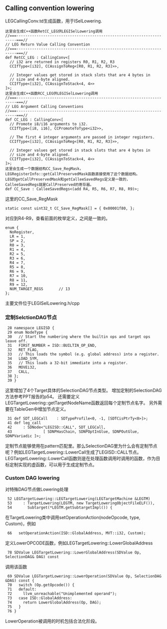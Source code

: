 ## Calling convention lowering
LEGCallingConv.td生成函数，用于ISelLowering.
```
这里会生成C++函数RetCC_LEG供LEGISelLowering调用
//===----------------------------------------------------------------------===//
// LEG Return Value Calling Convention
//===----------------------------------------------------------------------===//
def RetCC_LEG : CallingConv<[
  // i32 are returned in registers R0, R1, R2, R3
  CCIfType<[i32], CCAssignToReg<[R0, R1, R2, R3]>>,

  // Integer values get stored in stack slots that are 4 bytes in
  // size and 4-byte aligned.
  CCIfType<[i32], CCAssignToStack<4, 4>>
]>;
这里会生成C++函数RCC_LEG供LEGISelLowering调用
//===----------------------------------------------------------------------===//
// LEG Argument Calling Conventions
//===----------------------------------------------------------------------===//
def CC_LEG : CallingConv<[
  // Promote i8/i16 arguments to i32.
  CCIfType<[i8, i16], CCPromoteToType<i32>>,

  // The first 4 integer arguments are passed in integer registers.
  CCIfType<[i32], CCAssignToReg<[R0, R1, R2, R3]>>,

  // Integer values get stored in stack slots that are 4 bytes in
  // size and 4-byte aligned.
  CCIfType<[i32], CCAssignToStack<4, 4>>
]>;
这里会生成一个数据结构CC_Save_RegMask，LEGRegisterInfo::getCallPreservedMask函数直接使用了这个数据结构。
LEG的getCallPreservedMask和getCalleeSavedRegs定义是一致的，CalleeSavedRegs就是CallPreserved的寄存器。
def CC_Save : CalleeSavedRegs<(add R4, R5, R6, R7, R8, R9)>;
```
这里的CC_Save_RegMask
```
static const uint32_t CC_Save_RegMask[] = { 0x00001f80, };
```
对应到R4-R9，查看前面的枚举定义，之间是一致的。
```
enum {
  NoRegister,
  LR = 1,
  SP = 2,
  R0 = 3,
  R1 = 4,
  R2 = 5,
  R3 = 6,
  R4 = 7,
  R5 = 8,
  R6 = 9,
  R7 = 10,
  R8 = 11,
  R9 = 12,
  NUM_TARGET_REGS       // 13
};
```
主要文件位于LEGISelLowering.h/cpp
### 定制SelctionDAG节点
```
 28 namespace LEGISD {
 29 enum NodeType {
 30   // Start the numbering where the builtin ops and target ops leave off.
 31   FIRST_NUMBER = ISD::BUILTIN_OP_END,
 32   RET_FLAG,
 33   // This loads the symbol (e.g. global address) into a register.
 34   LOAD_SYM,
 35   // This loads a 32-bit immediate into a register.
 36   MOVEi32,
 37   CALL,
 38 };
 39 }
```
这里增加了4个Target具体的SelectionDAG节点类型。
增加定制的SelectionDAG方法参考PPT报告的p54。
还需要定义LEGTargetLowering::getTargetNodeName函数返回每个定制节点名字。
另外需要在TableGen中增加节点定义。
```
 31 def SDT_LEGCall    : SDTypeProfile<0, -1, [SDTCisPtrTy<0>]>;
 41 def leg_call
 42     : SDNode<"LEGISD::CALL", SDT_LEGCall,
 43              [ SDNPHasChain, SDNPOptInGlue, SDNPOutGlue, SDNPVariadic ]>;

```
定制节点能够使用在pattern匹配里。那么SelectionDAG里为什么会有定制节点呢？例如LEGTargetLowering::LowerCall生成了LEGISD::CALL节点。
LEGTargetLowering::LowerCall函数则是在处理函数调用时调用的函数，作为目标定制实现的虚函数，可以用于生成定制节点。
### Custom DAG lowering
对特殊DAG节点做Lowering处理
```
 52 LEGTargetLowering::LEGTargetLowering(LEGTargetMachine &LEGTM)
 53     : TargetLowering(LEGTM, new TargetLoweringObjectFileELF()),
 54       Subtarget(*LEGTM.getSubtargetImpl()) {
```
在TargetLowering类中调用setOperationAction(nodeOpcode, type, Custom)，例如
```
 66   setOperationAction(ISD::GlobalAddress, MVT::i32, Custom);
```
定义LowerOPCODE函数，例如LEGTargetLowering::LowerGlobalAddress
```
 78 SDValue LEGTargetLowering::LowerGlobalAddress(SDValue Op, SelectionDAG& DAG) const
```
调用该函数
```
 69 SDValue LEGTargetLowering::LowerOperation(SDValue Op, SelectionDAG &DAG) const {
 70   switch (Op.getOpcode()) {
 71   default:
 72     llvm_unreachable("Unimplemented operand");
 73   case ISD::GlobalAddress:
 74     return LowerGlobalAddress(Op, DAG);
 75   }
 76 }
```
LowerOperation被调用的时机包括合法化阶段。


